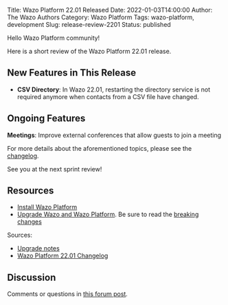 Title: Wazo Platform 22.01 Released
Date: 2022-01-03T14:00:00
Author: The Wazo Authors
Category: Wazo Platform
Tags: wazo-platform, development
Slug: release-review-2201
Status: published

Hello Wazo Platform community!

Here is a short review of the Wazo Platform 22.01 release.

## New Features in This Release

- **CSV Directory**: In Wazo 22.01, restarting the directory service is not required anymore when contacts from a CSV file have changed.

## Ongoing Features

**Meetings**: Improve external conferences that allow guests to join a meeting

For more details about the aforementioned topics, please see the [changelog](https://wazo-dev.atlassian.net/issues/?jql=project%3DWAZO%20AND%20fixVersion%3D22.01).

See you at the next sprint review!

## Resources

- [Install Wazo Platform](/use-cases)
- [Upgrade Wazo and Wazo Platform](/uc-doc/upgrade/). Be sure to read the
  [breaking changes](/uc-doc/upgrade/upgrade_notes#22-01)

Sources:

- [Upgrade notes](/uc-doc/upgrade/upgrade_notes#22-01)
- [Wazo Platform 22.01 Changelog](https://wazo-dev.atlassian.net/issues/?jql=project%3DWAZO%20AND%20fixVersion%3D22.01)

## Discussion

Comments or questions in
[this forum post](https://wazo-platform.discourse.group/t/blog-wazo-platform-22-01-released).
